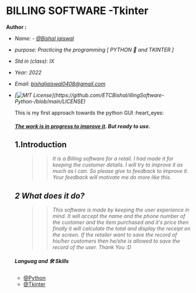 # BILLING SOFTWARE -Tkinter

<b> Author : </b>
<i>
* Name: - [@Bishal jaiswal](https://github.com/ETCBishal)
* purpose: Practicing the programming [ PYTHON 🐍 and TKINTER ]
* Std in (class): IX
* Year: 2022
* Email: bishaljaiswal0408@gmail.com

* [![MIT License](https://img.shields.io/apm/l/atomic-design-ui.svg?)](https://github.com/ETCBishal/illingSoftware-Python-/blob/main/LICENSE)
</i>

<ul>
This is my first approach towards the python GUI
:heart_eyes:

##### <b><i><u>The work is in progress to improve it</i></b></u>. But ready to use.

</ul>

<ul>

## <h2><b>1.Introduction</b>
<ul>
<i>

>>  It is a Billing software for a retail. I had made it for keeping the customer details.
I will try to improve it as much as I can. So please give to feedback to improve it.
Your feedback will motivate me do more like this.

</ul>

## <h2><b>2 What does it do?</b>
<ul>

>>  This software is made by keeping the user   experiance in mind. It will accept the name and the phone number of the customer and the item purchased and it's price then finally it will calculate the total and display the receipt on the screen. If the retailer want to save the record of his/her customers then he/she is allowed to save the record of the user. Thank You :D
</ul>
</i>

##### Languag and 🛠 Skills
- [@Python](https://www.youtube.com/watch?v=aqvDTCpNRek&list=PLu0W_9lII9agICnT8t4iYVSZ3eykIAOME)
- [@Tkinter](https://www.youtube.com/watch?v=-Q4lm8eYulw&list=PLu0W_9lII9ajLcqRcj4PoEihkukF_OTzA)

